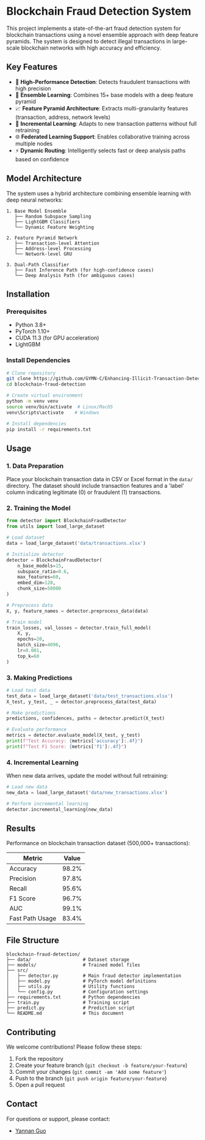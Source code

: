 # Blockchain Fraud Detection System


This project implements a state-of-the-art fraud detection system for blockchain transactions using a novel ensemble approach with deep feature pyramids. The system is designed to detect illegal transactions in large-scale blockchain networks with high accuracy and efficiency.

## Key Features

- 🚀 **High-Performance Detection**: Detects fraudulent transactions with high precision
- 🧠 **Ensemble Learning**: Combines 15+ base models with a deep feature pyramid
- 📈 **Feature Pyramid Architecture**: Extracts multi-granularity features (transaction, address, network levels)
- 🔄 **Incremental Learning**: Adapts to new transaction patterns without full retraining
- 🌐 **Federated Learning Support**: Enables collaborative training across multiple nodes
- ⚡ **Dynamic Routing**: Intelligently selects fast or deep analysis paths based on confidence

## Model Architecture

The system uses a hybrid architecture combining ensemble learning with deep neural networks:

```
1. Base Model Ensemble
   ├── Random Subspace Sampling
   ├── LightGBM Classifiers
   └── Dynamic Feature Weighting

2. Feature Pyramid Network
   ├── Transaction-level Attention
   ├── Address-level Processing
   └── Network-level GRU

3. Dual-Path Classifier
   ├── Fast Inference Path (for high-confidence cases)
   └── Deep Analysis Path (for ambiguous cases)
```

## Installation

### Prerequisites

- Python 3.8+
- PyTorch 1.10+
- CUDA 11.3 (for GPU acceleration)
- LightGBM

### Install Dependencies

```bash
# Clone repository
git clone https://github.com/GYMN-C/Enhancing-Illicit-Transaction-Detection-on-Blockchain-via-High-Order-Semantic-Subspace-Learning.git
cd blockchain-fraud-detection

# Create virtual environment
python -m venv venv
source venv/bin/activate  # Linux/MacOS
venv\Scripts\activate    # Windows

# Install dependencies
pip install -r requirements.txt
```

## Usage

### 1. Data Preparation

Place your blockchain transaction data in CSV or Excel format in the `data/` directory. The dataset should include transaction features and a 'label' column indicating legitimate (0) or fraudulent (1) transactions.

### 2. Training the Model

```python
from detector import BlockchainFraudDetector
from utils import load_large_dataset

# Load dataset
data = load_large_dataset('data/transactions.xlsx')

# Initialize detector
detector = BlockchainFraudDetector(
    n_base_models=15,
    subspace_ratio=0.6,
    max_features=60,
    embed_dim=128,
    chunk_size=50000
)

# Preprocess data
X, y, feature_names = detector.preprocess_data(data)

# Train model
train_losses, val_losses = detector.train_full_model(
    X, y,
    epochs=20,
    batch_size=4096,
    lr=0.001,
    top_k=60
)
```

### 3. Making Predictions

```python
# Load test data
test_data = load_large_dataset('data/test_transactions.xlsx')
X_test, y_test, _ = detector.preprocess_data(test_data)

# Make predictions
predictions, confidences, paths = detector.predict(X_test)

# Evaluate performance
metrics = detector.evaluate_model(X_test, y_test)
print(f"Test Accuracy: {metrics['accuracy']:.4f}")
print(f"Test F1 Score: {metrics['f1']:.4f}")
```

### 4. Incremental Learning

When new data arrives, update the model without full retraining:

```python
# Load new data
new_data = load_large_dataset('data/new_transactions.xlsx')

# Perform incremental learning
detector.incremental_learning(new_data)
```

## Results

Performance on blockchain transaction dataset (500,000+ transactions):

| Metric        | Value   |
|---------------|---------|
| Accuracy      | 98.2%   |
| Precision     | 97.8%   |
| Recall        | 95.6%   |
| F1 Score      | 96.7%   |
| AUC           | 99.1%   |
| Fast Path Usage | 83.4%   |

## File Structure

```
blockchain-fraud-detection/
├── data/                   # Dataset storage
├── models/                 # Trained model files
├── src/
│   ├── detector.py         # Main fraud detector implementation
│   ├── model.py            # PyTorch model definitions
│   ├── utils.py            # Utility functions
│   └── config.py           # Configuration settings
├── requirements.txt        # Python dependencies
├── train.py                # Training script
├── predict.py              # Prediction script
└── README.md               # This document
```

## Contributing

We welcome contributions! Please follow these steps:

1. Fork the repository
2. Create your feature branch (`git checkout -b feature/your-feature`)
3. Commit your changes (`git commit -am 'Add some feature'`)
4. Push to the branch (`git push origin feature/your-feature`)
5. Open a pull request


## Contact

For questions or support, please contact:
- [Yannan Guo](gyn13944041446@outlook.com)
